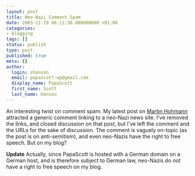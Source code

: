 ```yaml
---
layout: post
title: Neo-Nazi Comment Spam
date: 2003-11-19 06:11:38.000000000 +01:00
categories:
- blogging
tags: []
status: publish
type: post
published: true
meta: {}
author:
  login: shanson
  email: papascott-wp@gmail.com
  display_name: PapaScott
  first_name: Scott
  last_name: Hanson
---
```

<p>An interesting twist on comment spam. My latest post on <a title="PapaScott: Hohmann Go Home" href="https://www.papascott.de/2003/11/11/2694.php">Martin Hohmann</a> attracted a generic comment linking to a neo-Nazi news site. I've removed the links, and closed discussion on that post, but I've left the comment and the URLs for the sake of discussion. The comment <em>is</em> vaguely on-topic (as the post is on anti-semitism), and even neo-Nazis have the right to free speech. But on my blog?</p>
<p><b>Update</b> Actually, since PapaScott is hosted with a German domain on a German host, and is therefore subject to German law,  neo-Nazis do <em>not</em> have a right to free speech on my blog.</p>
